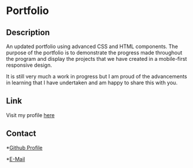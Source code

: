 # Portfolio

## Description

An updated portfolio using advanced CSS and HTML components. The purpose of the portfolio is to demonstrate the progress made throughout the program and display the projects that we have created in a mobile-first responsive design. 

It is still very much a work in progress but I am proud of the advancements in learning that I have undertaken and am happy to share this with you.

## Link

Visit my profile <a href="https://tbruce00.github.io/Portfolio/" target="_blank">here</a>

## Contact

*<a href="https://github.com/tbruce00" target="_blank">Github Profile</a>

*<a href="mailto:tbnyk03@gmail" target="_blank">E-Mail

